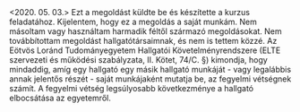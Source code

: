 <Simonyi Patrik>
<B6N8Z3>
<Kliens oldali webprogramozas>
<2020. 05. 03.>
Ezt a megoldást <Simonyi Patrik, B6N8Z3> küldte be és készítette a <Kliens oldali webprogramozas> kurzus <Stratego> feladatához.
Kijelentem, hogy ez a megoldás a saját munkám.
Nem másoltam vagy használtam harmadik féltől származó megoldásokat.
Nem továbbítottam megoldást hallgatótársaimnak, és nem is tettem közzé.
Az Eötvös Loránd Tudományegyetem Hallgatói Követelményrendszere (ELTE szervezeti és működési szabályzata, II. Kötet, 74/C. §) kimondja, 
hogy mindaddig, amíg egy hallgató egy másik hallgató munkáját - vagy legalábbis annak jelentős részét - saját munkájaként mutatja be, 
az fegyelmi vétségnek számít. A fegyelmi vétség legsúlyosabb következménye a hallgató elbocsátása az egyetemről.
